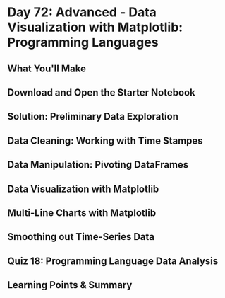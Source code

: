 # Day 72: Advanced - Data Visualization with Matplotlib: Programming Languages

## What You'll Make

## Download and Open the Starter Notebook

## Solution: Preliminary Data Exploration

## Data Cleaning: Working with Time Stampes

## Data Manipulation: Pivoting DataFrames

## Data Visualization with Matplotlib

## Multi-Line Charts with Matplotlib

## Smoothing out Time-Series Data

## Quiz 18: Programming Language Data Analysis

## Learning Points & Summary